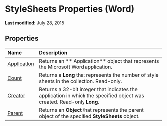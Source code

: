 
# StyleSheets Properties (Word)

 **Last modified:** July 28, 2015


## Properties



|**Name**|**Description**|
|:-----|:-----|
| [Application](a5f6d89d-a3b5-c772-f30d-4a1d593a1b6b.md)|Returns an  ** [Application](d1cf6f8f-4e88-bf01-93b4-90a83f79cb44.md)** object that represents the Microsoft Word application.|
| [Count](d5a5f679-2e78-8b88-2650-72c381018075.md)|Returns a  **Long** that represents the number of style sheets in the collection. Read-only.|
| [Creator](ac2b45fd-3871-e134-4531-fb9c81fef4c4.md)|Returns a 32-bit integer that indicates the application in which the specified object was created. Read-only  **Long**.|
| [Parent](0219e5a2-cf8c-a3bd-584d-d685a60c8f6c.md)|Returns an  **Object** that represents the parent object of the specified **StyleSheets** object.|

